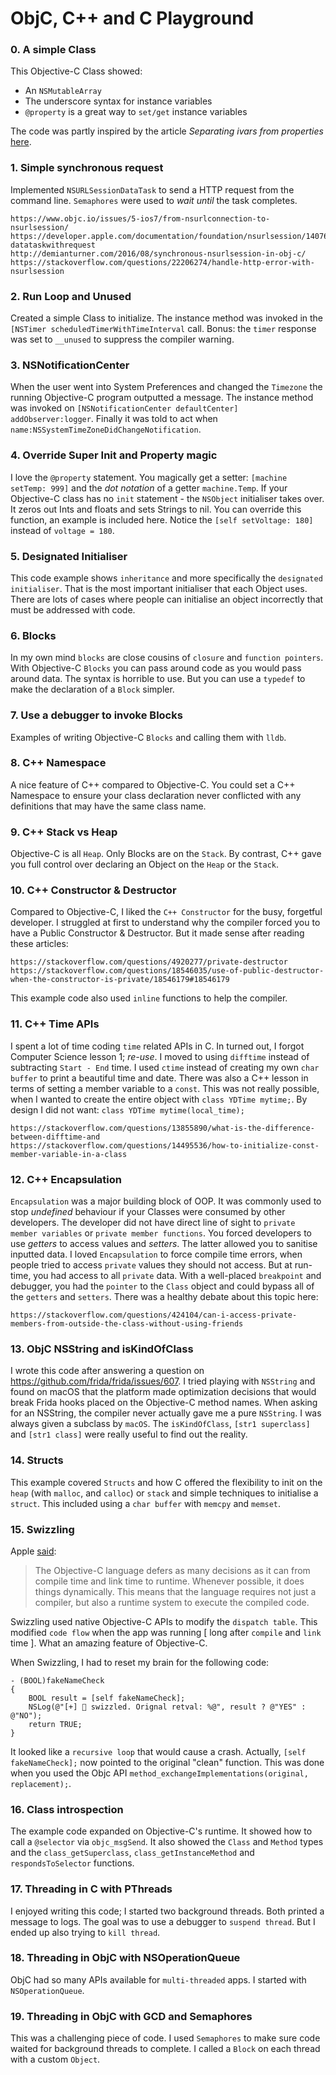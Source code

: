 # ObjC, C++ and C Playground
### 0. A simple Class
This Objective-C Class showed:

- An `NSMutableArray`
- The underscore syntax for instance variables
- `@property` is a great way to `set/get` instance variables

The code was partly inspired by the article _Separating ivars from properties_ [here][82068adb].

  [82068adb]: https://useyourloaf.com/blog/understanding-your-objective-c-self/ "Objective_c_naming"

### 1. Simple synchronous request
Implemented `NSURLSessionDataTask` to send a HTTP request from the command line.
`Semaphores` were used to _wait until_ the task completes.

```
https://www.objc.io/issues/5-ios7/from-nsurlconnection-to-nsurlsession/
https://developer.apple.com/documentation/foundation/nsurlsession/1407613-datataskwithrequest
http://demianturner.com/2016/08/synchronous-nsurlsession-in-obj-c/
https://stackoverflow.com/questions/22206274/handle-http-error-with-nsurlsession
```
### 2. Run Loop and Unused
Created a simple Class to initialize. The instance method was invoked in the `[NSTimer scheduledTimerWithTimeInterval` call.  Bonus: the `timer` response was set to `__unused` to suppress the compiler warning.

### 3. NSNotificationCenter
When the user went into System Preferences and changed the `Timezone` the running Objective-C program outputted a message.   The instance method was invoked on `[NSNotificationCenter defaultCenter] addObserver:logger`.  Finally it was told to act when `name:NSSystemTimeZoneDidChangeNotification`.

### 4. Override Super Init and Property magic
I love the `@property` statement. You magically get a setter: `[machine setTemp: 999]`     and the _dot notation_ of a getter `machine.Temp`.  If your Objective-C class has no `init` statement - the `NSObject` initialiser takes over.  It zeros out Ints and floats and sets Strings to nil.  You can override this function, an example is included here.  Notice the `[self setVoltage: 180]` instead of `voltage = 180`.

### 5. Designated Initialiser
This code example shows `inheritance` and more specifically the `designated initialiser`.  That is the most important initialiser that each Object uses.  There are lots of cases where people can initialise an object incorrectly that must be addressed with code.

### 6. Blocks
In my own mind `blocks` are close cousins of `closure` and `function pointers`.  With Objective-C `Blocks` you can pass around code as you would pass around data.  The syntax is horrible to use.  But you can use a `typedef` to make the declaration of a `Block` simpler.

### 7. Use a debugger to invoke Blocks
Examples of writing Objective-C `Blocks` and calling them with `lldb`.  

### 8. C++ Namespace
A nice feature of C++ compared to Objective-C. You could set a C++ Namespace to ensure your class declaration never conflicted with any definitions that may have the same class name.

### 9. C++ Stack vs Heap
Objective-C is all `Heap`.  Only Blocks are on the `Stack`.  By contrast, C++ gave you full control over declaring an Object on the `Heap` or the `Stack`.

### 10. C++ Constructor & Destructor
Compared to Objective-C, I liked the `C++ Constructor` for the busy, forgetful developer.  I struggled at first to understand why the compiler forced you to have a Public Constructor & Destructor.  But it made sense after reading these articles:
```
https://stackoverflow.com/questions/4920277/private-destructor
https://stackoverflow.com/questions/18546035/use-of-public-destructor-when-the-constructor-is-private/18546179#18546179
```
This example code also used `inline` functions to help the compiler.

### 11. C++ Time APIs
I spent a lot of time coding `time` related APIs in C.  In turned out, I forgot Computer Science lesson 1; _re-use_.  I moved to using `difftime` instead of subtracting `Start - End` time.  I used `ctime` instead of creating my own `char buffer` to print a beautiful time and date.  There was also a C++ lesson in terms of setting a member variable to a `const`.  This was not really possible, when I wanted to create the entire object with `class YDTime mytime;`.  By design I did not want: `class YDTime mytime(local_time);`
```
https://stackoverflow.com/questions/13855890/what-is-the-difference-between-difftime-and
https://stackoverflow.com/questions/14495536/how-to-initialize-const-member-variable-in-a-class
```
### 12. C++ Encapsulation
`Encapsulation` was a major building block of OOP.  It was commonly used to stop _undefined_ behaviour if your Classes were consumed by other developers.  The developer did not have direct line of sight to `private member variables` or `private member functions`. You forced developers to use _getters_ to access values and _setters_.  The latter allowed you to sanitise inputted data.  I loved `Encapsulation` to force compile time errors, when people tried to access `private` values they should not access.  But at run-time, you had access to all `private` data.  With a well-placed `breakpoint` and debugger, you had the `pointer` to the `Class` object and could bypass all of the `getters` and `setters`.  There was a healthy debate about this topic here:
```
https://stackoverflow.com/questions/424104/can-i-access-private-members-from-outside-the-class-without-using-friends
```
### 13. ObjC NSString and isKindOfClass
I wrote this code after answering a question on https://github.com/frida/frida/issues/607.  I tried playing with `NSString` and found on macOS that the platform made optimization decisions that would break Frida hooks placed on the Objective-C method names.  When asking for an NSString, the compiler never actually gave me a pure `NSString`.  I was always given a subclass by `macOS`.  The `isKindOfClass`, `[str1 superclass]` and `[str1 class]` were really useful to find out the reality.

### 14. Structs
This example covered `Structs` and how C offered the flexibility to init on the `heap` (with `malloc`,  and `calloc`) or `stack`  and simple techniques to initialise a `struct`.  This included using a `char buffer` with `memcpy` and `memset`.

### 15. Swizzling
Apple [said][4522c6ad]:

  [4522c6ad]: https://developer.apple.com/library/archive/documentation/Cocoa/Conceptual/ObjCRuntimeGuide/Introduction/Introduction.html#//apple_ref/doc/uid/TP40008048-CH1-SW1 "Apple"

> The Objective-C language defers as many decisions as it can from compile time and link time to runtime. Whenever possible, it does things dynamically. This means that the language requires not just a compiler, but also a runtime system to execute the compiled code.

Swizzling used native Objective-C APIs to modify the `dispatch table`.  This  modified `code flow` when the app was running [ long after `compile` and `link` time ].  What an amazing feature of Objective-C.

When Swizzling, I had to reset my brain for the following code:
```
- (BOOL)fakeNameCheck
{
    BOOL result = [self fakeNameCheck];
    NSLog(@"[+] 🍭 swizzled. Orignal retval: %@", result ? @"YES" : @"NO");
    return TRUE;
}
```
It looked like a `recursive loop` that would cause a crash.  Actually, `[self fakeNameCheck];` now pointed to the original "clean" function.  This was done when you used the Objc API `method_exchangeImplementations(original, replacement);`.

### 16. Class introspection
The example code expanded on Objective-C's runtime. It showed how to call a `@selector` via `objc_msgSend`.  It also showed the `Class` and `Method` types and the `class_getSuperclass`, `class_getInstanceMethod` and `respondsToSelector` functions.

### 17. Threading in C with PThreads
I enjoyed writing this code; I started two background threads.  Both printed a message to logs.  The goal was to use a debugger to `suspend thread`. But I ended up also trying to `kill thread`.

### 18. Threading in ObjC with NSOperationQueue
ObjC had so many APIs available for `multi-threaded` apps.  I started with `NSOperationQueue`.

### 19. Threading in ObjC with GCD and Semaphores
This was a challenging piece of code.  I used `Semaphores` to make sure code waited for background threads to complete. I called a `Block` on each thread with a custom `Object`.

